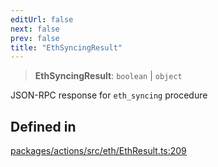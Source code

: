 ```yaml
---
editUrl: false
next: false
prev: false
title: "EthSyncingResult"
---
```


> **EthSyncingResult**: `boolean` \| `object`

JSON-RPC response for `eth_syncing` procedure

## Defined in

[packages/actions/src/eth/EthResult.ts:209](https://github.com/evmts/tevm-monorepo/blob/main/packages/actions/src/eth/EthResult.ts#L209)
